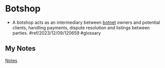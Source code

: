 # Botshop
- A botshop acts as an intermediary between [botnet](botnet.md) owners and potential clients, handling payments, dispute resolution and listings between parties. #ref/2023/12/09/120659 #glossary 
## My Notes
[Notes](mynotes/botshop-notes.md)
